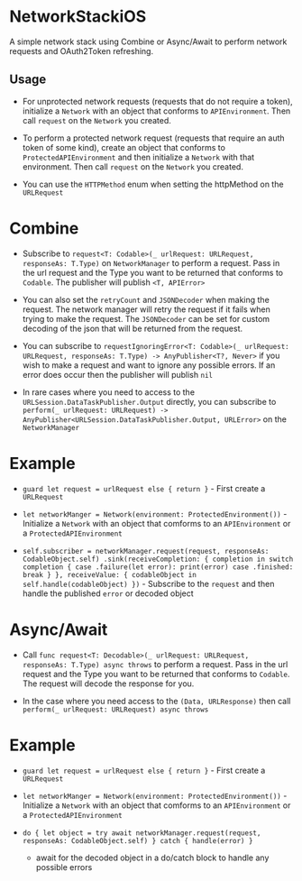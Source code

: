 # NetworkStackiOS

A simple network stack using Combine or Async/Await to perform network requests and OAuth2Token refreshing.


## Usage

* For unprotected network requests (requests that do not require a token), initialize a `Network` with an object that conforms to `APIEnvironment`. Then call  `request` on the `Network` you created.

* To perform a protected network request (requests that require an auth token of some kind), create an object that conforms to `ProtectedAPIEnvironment` and then initialize a `Network` with that environment. Then call  `request` on the `Network` you created.

* You can use the `HTTPMethod` enum when setting the httpMethod on the `URLRequest`


# Combine

* Subscribe to  `request<T: Codable>(_ urlRequest: URLRequest, responseAs: T.Type)` on `NetworkManager` to perform a request. Pass in the url request and the Type you want to be returned that conforms to `Codable`. The publisher will publish `<T, APIError>` 

* You can also set the `retryCount` and `JSONDecoder` when making the request. The network manager will retry the request if it fails when trying to make the request. The  `JSONDecoder` can be set for custom decoding of the json that will be returned from the request.

* You can subscribe to `requestIgnoringError<T: Codable>(_ urlRequest: URLRequest, responseAs: T.Type) -> AnyPublisher<T?, Never>` if you wish to make a request and want to ignore any possible errors.  If an error does occur then the publisher will publish `nil`

* In rare cases where you need to access to the `URLSession.DataTaskPublisher.Output` directly, you can subscribe to `perform(_ urlRequest: URLRequest) -> AnyPublisher<URLSession.DataTaskPublisher.Output, URLError>` on the `NetworkManager`

# Example

 *  `guard let request = urlRequest else { return }`  - First create a `URLRequest`
 
 *  `let networkManger = Network(environment: ProtectedEnvironment())` - Initialize a `Network` with an object that comforms to an `APIEnvironment` or a `ProtectedAPIEnvironment`
 
 * `self.subscriber = networkManager.request(request, responseAs: CodableObject.self)
     .sink(receiveCompletion: { completion in
         switch completion {
         case .failure(let error):
             print(error)
         case .finished:
             break
         }
     }, receiveValue: { codableObject in
            self.handle(codableObject)
 })` - Subscribe to the `request` and then handle the published `error` or decoded object


# Async/Await

* Call `func request<T: Decodable>(_ urlRequest: URLRequest, responseAs: T.Type) async throws` to perform a request. Pass in the url request and the Type you want to be returned that conforms to `Codable`. The request will decode the response for you.

* In the case where you need access to the `(Data, URLResponse)` then call `perform(_ urlRequest: URLRequest) async throws`

# Example

 *  `guard let request = urlRequest else { return }`  - First create a `URLRequest`
 
 *  `let networkManger = Network(environment: ProtectedEnvironment())` - Initialize a `Network` with an object that comforms to an `APIEnvironment` or a `ProtectedAPIEnvironment`
 
 * `do {
      let object = try await networkManager.request(request, responseAs: CodableObject.self)
    } catch {
      handle(error)
    }` 
    - await for the decoded object in a do/catch block to handle any possible errors
